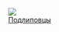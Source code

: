 ![](/books/prose_classic/Федор%20Михайлович%20Решетников/Подлиповцы.jpg)  
[Подлиповцы](/books/prose_classic/Федор%20Михайлович%20Решетников/Подлиповцы)
